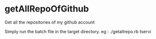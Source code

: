 # getAllRepoOfGithub
Get all the repositories of my github account

Simply run the batch file in the target directory.
eg : 
./getallrepo.rb tservi


